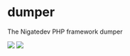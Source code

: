 # dumper
The Nigatedev PHP framework dumper

<a href="https://packagist.org/packages/nigatedev/dumper" title="version"><img src="https://img.shields.io/packagist/v/nigatedev/dumper.svg?style=flat-square"/></a>
<a href="https://github.com/nigatedev/dumper/blob/master/LICENSE" title="license"><img src="https://img.shields.io/github/license/mashape/apistatus.svg?style=flat-square"/></a>
